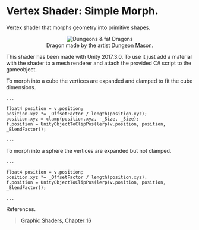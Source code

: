 # Vertex Shader: Simple Morph.

Vertex shader that morphs geometry into primitive shapes.

<p align="center">
  <img align="center" src="example.gif" title="Dungeons & fat Dragons"><br>
  Dragon made by the artist <a href="https://assetstore.unity.com/publishers/23554">Dungeon Mason</a>.
</p>

This shader has been made with Unity 2017.3.0. To use it just add a material with the shader to a mesh renderer and attach the provided C# script to the gameobject.

To morph into a cube the vertices are expanded and clamped to fit the cube dimensions.
```
...

float4 position = v.position;
position.xyz *= _OffsetFactor / length(position.xyz);
position.xyz = clamp(position.xyz, -_Size, _Size);
f.position = UnityObjectToClipPos(lerp(v.position, position, _BlendFactor));

...
```

To morph into a sphere the vertices are expanded but not clamped.
```
...

float4 position = v.position;
position.xyz *= _OffsetFactor / length(position.xyz);
f.position = UnityObjectToClipPos(lerp(v.position, position, _BlendFactor));

...
```
References.
> [Graphic Shaders, Chapter 16](http://web.engr.oregonstate.edu/~mjb/cgeducation/ShadersBookSecond/)

